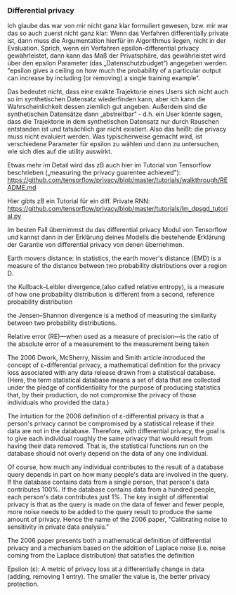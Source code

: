 ### Differential privacy

Ich glaube das war von mir nicht ganz klar formuliert gewesen, bzw. mir war das so auch zuerst nicht ganz klar:
Wenn das Verfahren differentially private ist, dann muss die Argumentation hierfür im Algorithmus liegen, nicht in der Evaluation. Sprich, wenn ein Verfahren epsilon-differential privacy gewährleistet, dann kann das Maß der Privatsphäre, das gewährleistet wird über den epsilon Parameter (das „Datenschutzbudget“) angegeben werden. "epsilon gives a ceiling on how much the probability of a particular output can increase by including (or removing) a single training example“.

Das bedeutet nicht, dass eine exakte Trajektorie eines Users sich nicht auch so im synthetischen Datensatz wiederfinden kann, aber ich kann die Wahrscheinlichkeit dessen ziemlich gut angeben. Außerdem sind die synthetischen Datensätze dann „abstreitbar“ - d.h. ein User könnte sagen, dass die Trajektorie in dem synthetischen Datensatz nur durch Rauschen entstanden ist und tatsächlich gar nicht existiert.
Also das heißt: die privacy muss nicht evaluiert werden. Was typischerweise gemacht wird, ist verschiedene Parameter für epsilon zu wählen und dann zu untersuchen, wie sich dies auf die utility auswirkt.

Etwas mehr im Detail wird das zB auch hier im Tutorial von Tensorflow beschrieben („measuring the privacy guarentee achieved"):
https://github.com/tensorflow/privacy/blob/master/tutorials/walkthrough/README.md

Hier gibts zB ein Tutorial für ein diff. Private RNN: https://github.com/tensorflow/privacy/blob/master/tutorials/lm_dpsgd_tutorial.py

Im besten Fall übernimmst du das differential privacy Modul von Tensorflow und kannst dann in der Erklärung deines Modells die bestehende Erklärung der Garantie von differential privacy von denen übernehmen.



Earth movers distance: In statistics, the earth mover's distance (EMD) is a measure of the distance between two probability distributions over a region D.

 the Kullback–Leibler divergence,(also called relative entropy), is a measure of how one probability distribution is different from a second, reference probability distribution

 the Jensen–Shannon divergence is a method of measuring the similarity between two probability distributions.

 Relative error (RE)—when used as a measure of precision—is the ratio of the absolute error of a measurement to the measurement being taken


 The 2006 Dwork, McSherry, Nissim and Smith article introduced the concept of ε-differential privacy, a mathematical definition for the privacy loss associated with any data release drawn from a statistical database. (Here, the term statistical database means a set of data that are collected under the pledge of confidentiality for the purpose of producing statistics that, by their production, do not compromise the privacy of those individuals who provided the data.)

The intuition for the 2006 definition of ε-differential privacy is that a person's privacy cannot be compromised by a statistical release if their data are not in the database. Therefore, with differential privacy, the goal is to give each individual roughly the same privacy that would result from having their data removed. That is, the statistical functions run on the database should not overly depend on the data of any one individual.

Of course, how much any individual contributes to the result of a database query depends in part on how many people's data are involved in the query. If the database contains data from a single person, that person's data contributes 100%. If the database contains data from a hundred people, each person's data contributes just 1%. The key insight of differential privacy is that as the query is made on the data of fewer and fewer people, more noise needs to be added to the query result to produce the same amount of privacy. Hence the name of the 2006 paper, "Calibrating noise to sensitivity in private data analysis."

The 2006 paper presents both a mathematical definition of differential privacy and a mechanism based on the addition of Laplace noise (i.e. noise coming from the Laplace distribution) that satisfies the definition

Epsilon (ε): A metric of privacy loss at a differentially change in data (adding, removing 1 entry). The smaller the value is, the better privacy protection.

